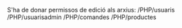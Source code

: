 S'ha de donar permissos de edició als arxius: 
/PHP/usuaris
/PHP/usuarisadmin
/PHP/comandes
/PHP/productes
